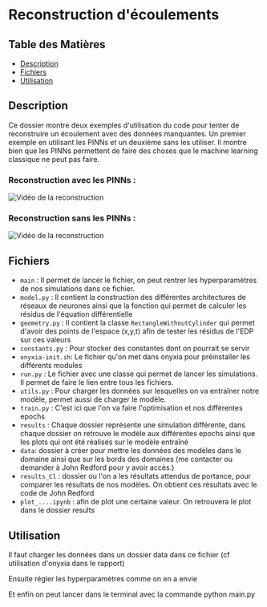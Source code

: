 # Reconstruction d'écoulements

## Table des Matières

- [Description](#description)
- [Fichiers](#fichiers)
- [Utilisation](#utilisation)

## Description

Ce dossier montre deux exemples d'utilisation du code pour tenter de reconstruire un écoulement avec des données manquantes. Un premier exemple en utilisant les PINNs et un deuxième sans les utiliser. Il montre bien que les PINNs permettent de faire des choses que le machine learning classique ne peut pas faire.

### Reconstruction avec les PINNs :

![Vidéo de la reconstruction](./results/1_reconstruction_avec_pinns/velocity_norm.gif)


### Reconstruction sans les PINNs :
![Vidéo de la reconstruction](./results/2_reconstruction_sans_pinns/velocity_norm.gif)


## Fichiers

- `main` : Il permet de lancer le fichier, on peut rentrer les hyperparamètres de nos simulations dans ce fichier.
- `model.py` : Il contient la construction des différentes architectures de réseaux de neurones ainsi que la fonction qui permet de calculer les résidus de l'équation différentielle
- `geometry.py` : Il contient la classe `RectangleWithoutCylinder` qui permet d'avoir des points de l'espace (x,y,t) afin de tester les résidus de l'EDP sur ces valeurs
- `constants.py` : Pour stocker des constantes dont on pourrait se servir
- `onyxia-init.sh`: Le fichier qu'on met dans onyxia pour préinstaller les différents modules
- `run.py` : Le fichier avec une classe qui permet de lancer les simulations. Il permet de faire le lien entre tous les fichiers.
- `utils.py` : Pour charger les données sur lesquelles on va entraîner notre modèle, permet aussi de charger le modèle.
- `train.py` : C'est ici que l'on va faire l'optimisation et nos différentes epochs
- `results` : Chaque dossier représente une simulation différente, dans chaque dossier on retrouve le modèle aux différentes epochs ainsi que les plots qui ont été réalisés sur le modèle entraîné
- `data`: dossier à créer pour mettre les données des modèles dans le domaine ainsi que sur les bords des domaines (me contacter ou demander à John Redford pour y avoir accès.)
- `results_Cl` : dossier ou l'on a les résultats attendus de portance, pour comparer les résultats de nos modèles. On obtient ces résultats avec le code de John Redford
- `plot_....ipynb` : afin de plot une certaine valeur. On retrouvera le plot dans le dossier results
 

## Utilisation

Il faut charger les données dans un dossier data dans ce fichier (cf utilisation d'onyxia dans le rapport)

Ensuite régler les hyperparamètres comme on en a envie

Et enfin on peut lancer dans le terminal avec la commande python main.py
